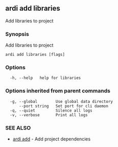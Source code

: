 ## ardi add libraries

Add libraries to project

### Synopsis


Add libraries to project

```
ardi add libraries [flags]
```

### Options

```
  -h, --help   help for libraries
```

### Options inherited from parent commands

```
  -g, --global        Use global data directory
      --port string   Set port for cli daemon
  -q, --quiet         Silence all logs
  -v, --verbose       Print all logs
```

### SEE ALSO

* [ardi add](ardi_add.md)	 - Add project dependencies

